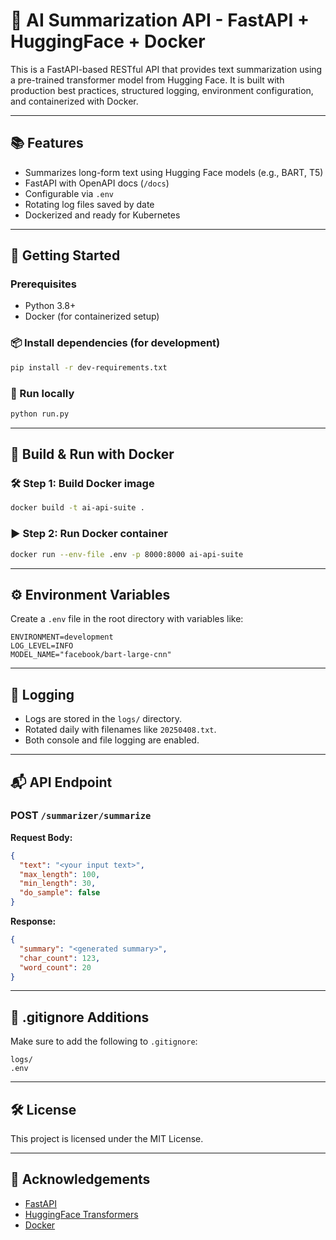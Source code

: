 # 🤖 AI Summarization API - FastAPI + HuggingFace + Docker

This is a FastAPI-based RESTful API that provides text summarization using a pre-trained transformer model from Hugging Face. It is built with production best practices, structured logging, environment configuration, and containerized with Docker.

---

## 📚 Features

- Summarizes long-form text using Hugging Face models (e.g., BART, T5)
- FastAPI with OpenAPI docs (`/docs`)
- Configurable via `.env`
- Rotating log files saved by date
- Dockerized and ready for Kubernetes

---

## 🚀 Getting Started

### Prerequisites
- Python 3.8+
- Docker (for containerized setup)

### 📦 Install dependencies (for development)
```bash
pip install -r dev-requirements.txt
```

### 🧪 Run locally
```bash
python run.py
```

---

## 🐳 Build & Run with Docker

### 🛠️ Step 1: Build Docker image
```bash
docker build -t ai-api-suite .
```

### ▶️ Step 2: Run Docker container
```bash
docker run --env-file .env -p 8000:8000 ai-api-suite
```

---

## ⚙️ Environment Variables
Create a `.env` file in the root directory with variables like:
```env
ENVIRONMENT=development
LOG_LEVEL=INFO
MODEL_NAME="facebook/bart-large-cnn"
```

---

## 📝 Logging
- Logs are stored in the `logs/` directory.
- Rotated daily with filenames like `20250408.txt`.
- Both console and file logging are enabled.

---

## 📬 API Endpoint
### POST `/summarizer/summarize`
**Request Body:**
```json
{
  "text": "<your input text>",
  "max_length": 100,
  "min_length": 30,
  "do_sample": false
}
```

**Response:**
```json
{
  "summary": "<generated summary>",
  "char_count": 123,
  "word_count": 20
}
```

---

## 🧼 .gitignore Additions
Make sure to add the following to `.gitignore`:
```
logs/
.env
```

---

## 🛠️ License
This project is licensed under the MIT License.

---

## 🙌 Acknowledgements
- [FastAPI](https://fastapi.tiangolo.com/)
- [HuggingFace Transformers](https://huggingface.co/transformers/)
- [Docker](https://www.docker.com/)